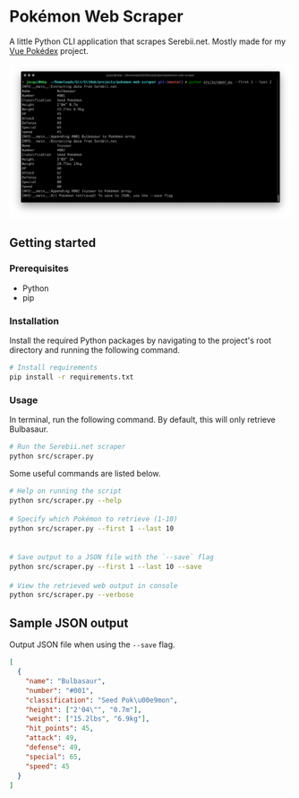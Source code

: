 # Pokémon Web Scraper

A little Python CLI application that scrapes Serebii.net. Mostly made for my [Vue Pokédex](https://github.com/shadforth/vue-pokedex) project.

![](./assets/pokemon-web-scraper-screenshot.png)

## Getting started

### Prerequisites

- Python
- pip

### Installation

Install the required Python packages by navigating to the project's root directory and running the following command.

```bash
# Install requirements
pip install -r requirements.txt
```

### Usage

In terminal, run the following command. By default, this will only retrieve Bulbasaur.

```bash
# Run the Serebii.net scraper
python src/scraper.py
```

Some useful commands are listed below.

```bash
# Help on running the script
python src/scraper.py --help

# Specify which Pokémon to retrieve (1-10)
python src/scraper.py --first 1 --last 10


# Save output to a JSON file with the `--save` flag
python src/scraper.py --first 1 --last 10 --save

# View the retrieved web output in console
python src/scraper.py --verbose
```

## Sample JSON output

Output JSON file when using the `--save` flag.

```json
[
  {
    "name": "Bulbasaur",
    "number": "#001",
    "classification": "Seed Pok\u00e9mon",
    "height": ["2'04\"", "0.7m"],
    "weight": ["15.2lbs", "6.9kg"],
    "hit_points": 45,
    "attack": 49,
    "defense": 49,
    "special": 65,
    "speed": 45
  }
]
```

